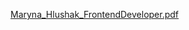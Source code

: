 

[Maryna_Hlushak_FrontendDeveloper.pdf](https://github.com/MarynaHl/RESUME/files/10202303/Maryna_Hlushak_FrontendDeveloper.pdf)
